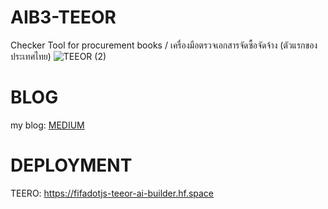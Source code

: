 # AIB3-TEEOR
Checker Tool for procurement books / เครื่องมือตรวจเอกสารจัดซื้อจัดจ้าง (ตัวแรกของประเทศไทย)
![TEEOR (2)](https://github.com/fifaak/AIB3-TEEOR/assets/63219566/97e2cd17-db1d-4d7c-a42a-3d0bbd487f91)
# BLOG
my blog: <a href = "https://medium.com/@pataradany/teeor-the-first-procurement-books-checker-tool-of-thailand-8c794987fbba">MEDIUM</a>
# DEPLOYMENT
TEERO: https://fifadotjs-teeor-ai-builder.hf.space
